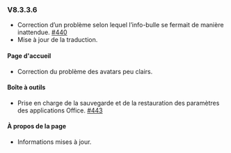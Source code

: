 ### V8.3.3.6

- Correction d’un problème selon lequel l’info-bulle se fermait de manière inattendue. [#440](https://github.com/YerongAI/Office-Tool/issues/440)
- Mise à jour de la traduction.

#### Page d'accueil

- Correction du problème des avatars peu clairs.

#### Boîte à outils

- Prise en charge de la sauvegarde et de la restauration des paramètres des applications Office. [#443](https://github.com/YerongAI/Office-Tool/issues/443)

#### À propos de la page

- Informations mises à jour.